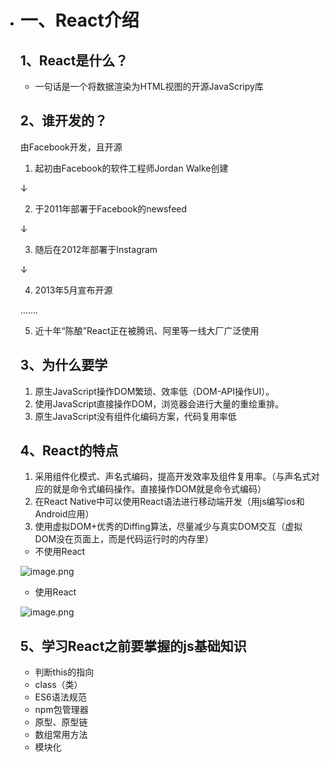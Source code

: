 - # 一、React介绍
  ## 1、React是什么？

  - 一句话是一个将数据渲染为HTML视图的开源JavaScripy库
  ## 2、谁开发的？
  由Facebook开发，且开源

  1. 起初由Facebook的软件工程师Jordan Walke创建

  ↓

  2. 于2011年部署于Facebook的newsfeed

  ↓

  3. 随后在2012年部署于Instagram

  ↓

  4. 2013年5月宣布开源

  .......

  5. 近十年“陈酿”React正在被腾讯、阿里等一线大厂广泛使用
  ## 3、为什么要学

  1. 原生JavaScript操作DOM繁琐、效率低（DOM-API操作UI）。
  2. 使用JavaScript直接操作DOM，浏览器会进行大量的重绘重排。
  3. 原生JavaScript没有组件化编码方案，代码复用率低
  ## 4、React的特点

  1. 采用组件化模式、声名式编码，提高开发效率及组件复用率。（与声名式对应的就是命令式编码操作。直接操作DOM就是命令式编码）
  2. 在React Native中可以使用React语法进行移动端开发（用js编写ios和Android应用）
  3. 使用虚拟DOM+优秀的Diffing算法，尽量减少与真实DOM交互（虚拟DOM没在页面上，而是代码运行时的内存里）
  - 不使用React

  ![image.png](https://github-img.oss-cn-beijing.aliyuncs.com/programming_notes/react/react%E5%9F%BA%E7%A1%80/%E4%BD%BF%E7%94%A8react%E7%9A%84%E6%83%85%E5%86%B5.png?Expires=1651117815&OSSAccessKeyId=TMP.3KdPGs9eyfp1x8jbNccCgWEUsYnp25cJS7SQCNBW3hghEJe2w783Wp8earitkf9CLWrEbXcQ6Xgf7weioyraQqj8NwY7Gt&Signature=GyPuy4LH8uo%2F6YqGpYzw4r5d5SU%3D&versionId=CAEQHRiBgMDZj6a4gxgiIGUzYTQ4OTJjMmU2NTQ0ZmZiZTNlMGNjN2RhMWYyZDBm)

  - 使用React

  ![image.png](https://github-img.oss-cn-beijing.aliyuncs.com/programming_notes/react/react%E5%9F%BA%E7%A1%80/%E4%BD%BF%E7%94%A8react%E7%9A%84%E6%83%85%E5%86%B5.png?Expires=1651117883&OSSAccessKeyId=TMP.3KdPGs9eyfp1x8jbNccCgWEUsYnp25cJS7SQCNBW3hghEJe2w783Wp8earitkf9CLWrEbXcQ6Xgf7weioyraQqj8NwY7Gt&Signature=YrI3lMBviaCbDMp9%2Fe9Nmt6wj7w%3D&versionId=CAEQHRiBgMDZj6a4gxgiIGUzYTQ4OTJjMmU2NTQ0ZmZiZTNlMGNjN2RhMWYyZDBm)
  ## 5、学习React之前要掌握的js基础知识

  - 判断this的指向
  - class（类）
  - ES6语法规范
  - npm包管理器
  - 原型、原型链
  - 数组常用方法
  - 模块化
